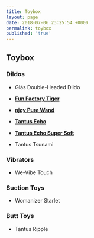 ```yaml
---
title: Toybox
layout: page
date: 2018-07-06 23:25:54 +0000
permalink: toybox
published: 'true'
---
```


## Toybox

### Dildos

- Gläs Double-Headed Dildo
- [**Fun Factory Tiger**](https://www.solochro.me/posts/fun-factory-tiger)

- [**njoy Pure Wand**](https://www.solochro.me/posts/njoy-pure-wand-review)
- [**Tantus Echo**](https://www.solochro.me/posts/tantus-echo)
- [**Tantus Echo Super Soft**](https://www.solochro.me/posts/tantus-echo)
- Tantus Tsunami

### Vibrators
- We-Vibe Touch

### Suction Toys
- Womanizer Starlet

### Butt Toys
- Tantus Ripple